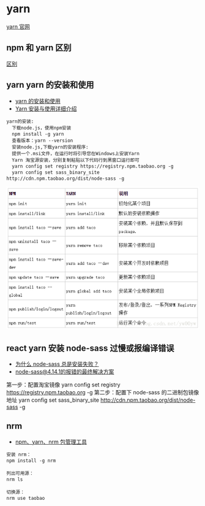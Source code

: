 # yarn

[yarn 官网](https://yarnpkg.com/zh-Hans/docs/install#windows-stable)

## npm 和 yarn 区别

[区别](https://www.jianshu.com/p/254794d5e741)

## yarn yarn 的安装和使用

-   [yarn 的安装和使用](https://blog.csdn.net/yw00yw/article/details/81354533)
-   [Yarn 安装与使用详细介绍](https://blog.csdn.net/csdn_yudong/article/details/82015885)

```
yarn的安装:
  下载node.js，使用npm安装
  npm install -g yarn
  查看版本：yarn --version
  安装node.js,下载yarn的安装程序:
  提供一个.msi文件，在运行时将引导您在Windows上安装Yarn
  Yarn 淘宝源安装，分别复制粘贴以下代码行到黑窗口运行即可
  yarn config set registry https://registry.npm.taobao.org -g
  yarn config set sass_binary_site http://cdn.npm.taobao.org/dist/node-sass -g

```

![yarn](yarn.png)

## react yarn 安装 node-sass 过慢或报编译错误

-   [为什么 node-sass 总是安装失败？](https://segmentfault.com/a/1190000020993365?utm_source=tag-newest)
-   [node-sass@4.14.1的报错的最终解决方案](https://blog.csdn.net/The_more_more/article/details/124506307)

第一步：配置淘宝镜像
yarn config set registry https://registry.npm.taobao.org -g
第二步：配置下 node-sass 的二进制包镜像地址
yarn config set sass_binary_site http://cdn.npm.taobao.org/dist/node-sass -g

## nrm

-   [npm、yarn、nrm 包管理工具](https://blog.csdn.net/angong8327/article/details/101124052)

```
安装 nrm：
npm install -g nrm

列出可用源：
nrm ls

切换源：
nrm use taobao
```
